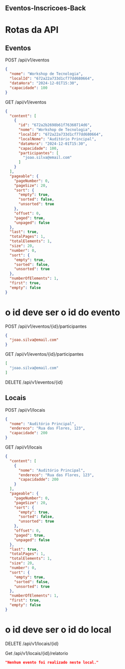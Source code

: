 ## Eventos-Inscricoes-Back

# Rotas da API

## Eventos

POST /api/v1/eventos
```json
{
  "nome": "Workshop de Tecnologia",
  "localId": "672a22a733d1cf77dd680664",
  "dataHora": "2024-12-01T15:30",
  "capacidade": 100
}


```
GET /api/v1/eventos
```json
{
  "content": [
    {
      "id": "672a2b2698b61f76360714d6",
      "nome": "Workshop de Tecnologia",
      "localId": "672a22a733d1cf77dd680664",
      "localNome": "Auditório Principal",
      "dataHora": "2024-12-01T15:30",
      "capacidade": 100,
      "participantes": [
        "joao.silva@email.com"
      ]
    }
  ],
  "pageable": {
    "pageNumber": 0,
    "pageSize": 20,
    "sort": {
      "empty": true,
      "sorted": false,
      "unsorted": true
    },
    "offset": 0,
    "paged": true,
    "unpaged": false
  },
  "last": true,
  "totalPages": 1,
  "totalElements": 1,
  "size": 20,
  "number": 0,
  "sort": {
    "empty": true,
    "sorted": false,
    "unsorted": true
  },
  "numberOfElements": 1,
  "first": true,
  "empty": false
}
```
# o id deve ser o id do evento

POST /api/v1/eventos/{id}/participantes
```json
{
  "joao.silva@email.com"
}
```
GET /api/v1/eventos/{id}/participantes

```json
[
  "joao.silva@email.com"
]
```
DELETE /api/v1/eventos/{id}

## Locais

POST /api/v1/locais
```json
{
  "nome": "Auditório Principal",
  "endereco": "Rua das Flores, 123",
  "capacidade": 200
}
```
GET /api/v1/locais
```json
{
  "content": [
    {
      "nome": "Auditório Principal",
      "endereco": "Rua das Flores, 123",
      "capacidadde": 200
    }
  ],
  "pageable": {
    "pageNumber": 0,
    "pageSize": 20,
    "sort": {
      "empty": true,
      "sorted": false,
      "unsorted": true
    },
    "offset": 0,
    "paged": true,
    "unpaged": false
  },
  "last": true,
  "totalPages": 1,
  "totalElements": 1,
  "size": 20,
  "number": 0,
  "sort": {
    "empty": true,
    "sorted": false,
    "unsorted": true
  },
  "numberOfElements": 1,
  "first": true,
  "empty": false
}
```
# o id deve ser o id do local
DELETE /api/v1/locais/{id}

Get /api/v1/locais/{id}/relatorio
```json
"Nenhum evento foi realizado neste local."
```
